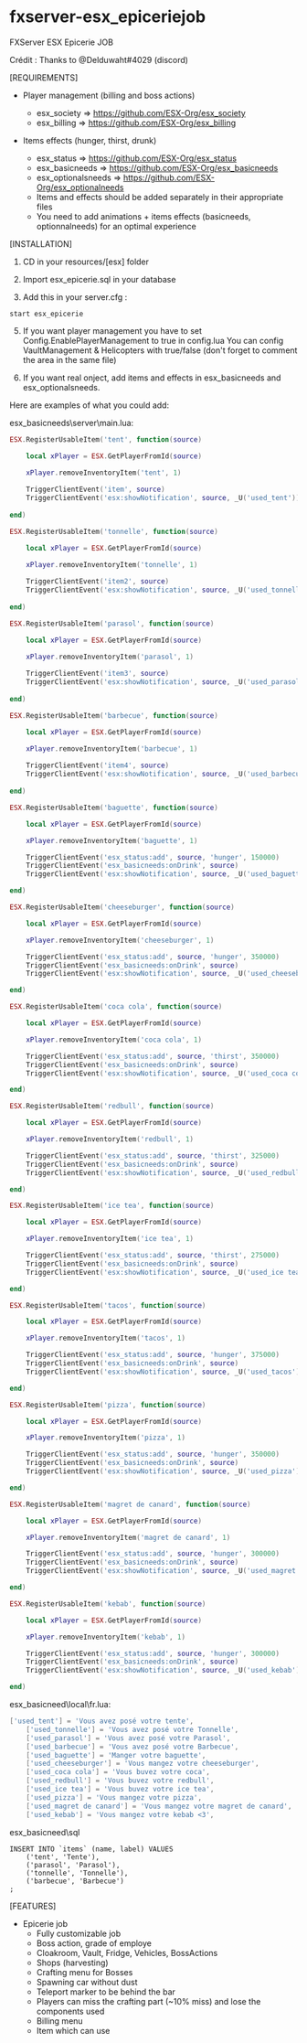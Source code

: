 # fxserver-esx_epiceriejob

FXServer ESX Epicerie JOB

Crédit : 
Thanks to @Delduwaht#4029 (discord)

[REQUIREMENTS]

* Player management (billing and boss actions)
  * esx_society => https://github.com/ESX-Org/esx_society
  * esx_billing => https://github.com/ESX-Org/esx_billing

* Items effects (hunger, thirst, drunk)
  * esx_status => https://github.com/ESX-Org/esx_status
  * esx_basicneeds => https://github.com/ESX-Org/esx_basicneeds
  * esx_optionalsneeds => https://github.com/ESX-Org/esx_optionalneeds
  * Items and effects should be added separately in their appropriate files
  * You need to add animations + items effects (basicneeds, optionnalneeds) for an optimal experience


[INSTALLATION]

1) CD in your resources/[esx] folder



3) Import esx_epicerie.sql in your database

4) Add this in your server.cfg :

```
start esx_epicerie
```
5) If you want player management you have to set Config.EnablePlayerManagement to true in config.lua
   You can config VaultManagement & Helicopters with true/false (don't forget to comment the area in the same file)

6) If you want real onject, add items and effects in esx_basicneeds and esx_optionalsneeds.

Here are examples of what you could add:

esx_basicneeds\server\main.lua:
```lua
ESX.RegisterUsableItem('tent', function(source)

	local xPlayer = ESX.GetPlayerFromId(source)

	xPlayer.removeInventoryItem('tent', 1)
	
	TriggerClientEvent('item', source)
	TriggerClientEvent('esx:showNotification', source, _U('used_tent'))
	
end)

ESX.RegisterUsableItem('tonnelle', function(source)

	local xPlayer = ESX.GetPlayerFromId(source)

	xPlayer.removeInventoryItem('tonnelle', 1)
	
	TriggerClientEvent('item2', source)
	TriggerClientEvent('esx:showNotification', source, _U('used_tonnelle'))
	
end)

ESX.RegisterUsableItem('parasol', function(source)

	local xPlayer = ESX.GetPlayerFromId(source)

	xPlayer.removeInventoryItem('parasol', 1)
	
	TriggerClientEvent('item3', source)
	TriggerClientEvent('esx:showNotification', source, _U('used_parasol'))
	
end)

ESX.RegisterUsableItem('barbecue', function(source)

	local xPlayer = ESX.GetPlayerFromId(source)

	xPlayer.removeInventoryItem('barbecue', 1)
	
	TriggerClientEvent('item4', source)
	TriggerClientEvent('esx:showNotification', source, _U('used_barbecue'))
	
end)

ESX.RegisterUsableItem('baguette', function(source)

	local xPlayer = ESX.GetPlayerFromId(source)

	xPlayer.removeInventoryItem('baguette', 1)

	TriggerClientEvent('esx_status:add', source, 'hunger', 150000)
	TriggerClientEvent('esx_basicneeds:onDrink', source)
	TriggerClientEvent('esx:showNotification', source, _U('used_baguette'))

end)

ESX.RegisterUsableItem('cheeseburger', function(source)

	local xPlayer = ESX.GetPlayerFromId(source)

	xPlayer.removeInventoryItem('cheeseburger', 1)

	TriggerClientEvent('esx_status:add', source, 'hunger', 350000)
	TriggerClientEvent('esx_basicneeds:onDrink', source)
	TriggerClientEvent('esx:showNotification', source, _U('used_cheeseburger'))

end)

ESX.RegisterUsableItem('coca cola', function(source)

	local xPlayer = ESX.GetPlayerFromId(source)

	xPlayer.removeInventoryItem('coca cola', 1)

	TriggerClientEvent('esx_status:add', source, 'thirst', 350000)
	TriggerClientEvent('esx_basicneeds:onDrink', source)
	TriggerClientEvent('esx:showNotification', source, _U('used_coca cola'))

end)

ESX.RegisterUsableItem('redbull', function(source)

	local xPlayer = ESX.GetPlayerFromId(source)

	xPlayer.removeInventoryItem('redbull', 1)

	TriggerClientEvent('esx_status:add', source, 'thirst', 325000)
	TriggerClientEvent('esx_basicneeds:onDrink', source)
	TriggerClientEvent('esx:showNotification', source, _U('used_redbull'))

end)

ESX.RegisterUsableItem('ice tea', function(source)

	local xPlayer = ESX.GetPlayerFromId(source)

	xPlayer.removeInventoryItem('ice tea', 1)

	TriggerClientEvent('esx_status:add', source, 'thirst', 275000)
	TriggerClientEvent('esx_basicneeds:onDrink', source)
	TriggerClientEvent('esx:showNotification', source, _U('used_ice tea'))

end)

ESX.RegisterUsableItem('tacos', function(source)

	local xPlayer = ESX.GetPlayerFromId(source)

	xPlayer.removeInventoryItem('tacos', 1)

	TriggerClientEvent('esx_status:add', source, 'hunger', 375000)
	TriggerClientEvent('esx_basicneeds:onDrink', source)
	TriggerClientEvent('esx:showNotification', source, _U('used_tacos'))

end)

ESX.RegisterUsableItem('pizza', function(source)

	local xPlayer = ESX.GetPlayerFromId(source)

	xPlayer.removeInventoryItem('pizza', 1)

	TriggerClientEvent('esx_status:add', source, 'hunger', 350000)
	TriggerClientEvent('esx_basicneeds:onDrink', source)
	TriggerClientEvent('esx:showNotification', source, _U('used_pizza'))

end)

ESX.RegisterUsableItem('magret de canard', function(source)

	local xPlayer = ESX.GetPlayerFromId(source)

	xPlayer.removeInventoryItem('magret de canard', 1)

	TriggerClientEvent('esx_status:add', source, 'hunger', 300000)
	TriggerClientEvent('esx_basicneeds:onDrink', source)
	TriggerClientEvent('esx:showNotification', source, _U('used_magret de canard'))

end)

ESX.RegisterUsableItem('kebab', function(source)

	local xPlayer = ESX.GetPlayerFromId(source)

	xPlayer.removeInventoryItem('kebab', 1)

	TriggerClientEvent('esx_status:add', source, 'hunger', 300000)
	TriggerClientEvent('esx_basicneeds:onDrink', source)
	TriggerClientEvent('esx:showNotification', source, _U('used_kebab'))

end)
```


esx_basicneed\local\fr.lua:
```lua
['used_tent'] = 'Vous avez posé votre tente',
	['used_tonnelle'] = 'Vous avez posé votre Tonnelle',
	['used_parasol'] = 'Vous avez posé votre Parasol',
	['used_barbecue'] = 'Vous avez posé votre Barbecue',
	['used_baguette'] = 'Manger votre baguette',
	['used_cheeseburger'] = 'Vous mangez votre cheeseburger',
	['used_coca cola'] = 'Vous buvez votre coca',
	['used_redbull'] = 'Vous buvez votre redbull',
	['used_ice tea'] = 'Vous buvez votre ice tea',
	['used_pizza'] = 'Vous mangez votre pizza',
	['used_magret de canard'] = 'Vous mangez votre magret de canard',
	['used_kebab'] = 'Vous mangez votre kebab <3',
```

esx_basicneed\sql
```
INSERT INTO `items` (name, label) VALUES
	('tent', 'Tente'),
	('parasol', 'Parasol'),
	('tonnelle', 'Tonnelle'),
	('barbecue', 'Barbecue')
;
```

   
[FEATURES]

* Epicerie job
  * Fully customizable job
  * Boss action, grade of employe
  * Cloakroom, Vault, Fridge, Vehicles, BossActions
  * Shops (harvesting)
  * Crafting menu for Bosses
  * Spawning car without dust
  * Teleport marker to be behind the bar
  * Players can miss the crafting part (~10% miss) and lose the components used
  * Billing menu
  * Item which can use
